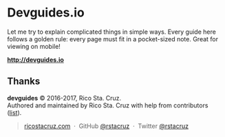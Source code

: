 # Devguides.io

Let me try to explain complicated things in simple ways. Every guide here follows a golden rule: every page must fit in a pocket-sized note. Great for viewing on mobile!

**http://devguides.io**

## Thanks

**devguides** © 2016-2017, Rico Sta. Cruz.<br>
Authored and maintained by Rico Sta. Cruz with help from contributors ([list][contributors]).

> [ricostacruz.com](http://ricostacruz.com) &nbsp;&middot;&nbsp;
> GitHub [@rstacruz](https://github.com/rstacruz) &nbsp;&middot;&nbsp;
> Twitter [@rstacruz](https://twitter.com/rstacruz)

[contributors]: http://github.com/rstacruz/pocket-explainer/contributors
